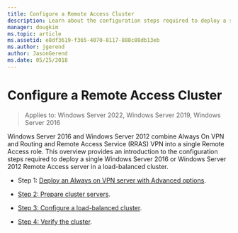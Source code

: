 ```yaml
---
title: Configure a Remote Access Cluster
description: Learn about the configuration steps required to deploy a single Windows Server 2016 or Windows Server 2012 Remote Access server in a load-balanced cluster.
manager: dougkim
ms.topic: article
ms.assetid: e8df3619-f365-4070-8117-888c88db13eb
ms.author: jgerend
author: JasonGerend
ms.date: 05/25/2018
---
```


# Configure a Remote Access Cluster

>Applies to: Windows Server 2022, Windows Server 2019, Windows Server 2016

 Windows Server 2016 and Windows Server 2012 combine Always On VPN and Routing and Remote Access Service (RRAS) VPN into a single Remote Access role. This overview provides an introduction to the configuration steps required to deploy a single  Windows Server 2016 or  Windows Server 2012  Remote Access server in a load-balanced cluster.

-  Step 1: [Deploy an Always on VPN server with Advanced options](../../../vpn/always-on-vpn/deploy/always-on-vpn-adv-options.md).

-   [Step 2: Prepare cluster servers](Step-2-Prepare-Cluster-Servers.md).

-   [Step 3: Configure a load-balanced cluster](Step-3-Configure-a-Load-Balanced-Cluster.md).

-   [Step 4: Verify the cluster](Step-4-Verify-the-Cluster.md).



